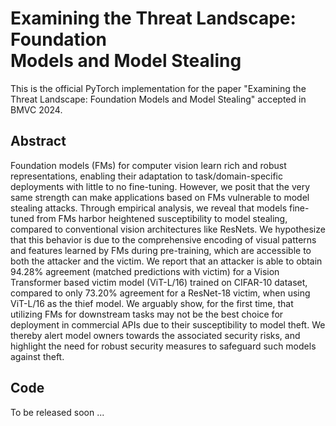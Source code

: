 # Examining the Threat Landscape: Foundation Models and Model Stealing

This is the official PyTorch implementation for the paper "Examining the Threat Landscape: Foundation Models and Model Stealing" accepted in BMVC 2024.

## Abstract

Foundation models (FMs) for computer vision learn rich and robust representations, enabling their adaptation to task/domain-specific deployments with little to no fine-tuning. However, we posit that the very same strength can make applications based on FMs vulnerable to model stealing attacks. Through empirical analysis, we reveal that models fine-tuned from FMs harbor heightened susceptibility to model stealing, compared to conventional vision architectures like ResNets. We hypothesize that this behavior is due to the comprehensive encoding of visual patterns and features learned by FMs during pre-training, which are accessible to both the attacker and the victim. We report that an attacker is able to obtain 94.28% agreement (matched predictions with victim) for a Vision Transformer based victim model (ViT-L/16) trained on CIFAR-10 dataset, compared to only 73.20% agreement for a ResNet-18 victim, when using ViT-L/16 as the thief model. We arguably show, for the first time, that utilizing FMs for downstream tasks may not be the best choice for deployment in commercial APIs due to their susceptibility to model theft. We thereby alert model owners towards the associated security risks, and highlight the need for robust security measures to safeguard such models against theft.

## Code

To be released soon ...
